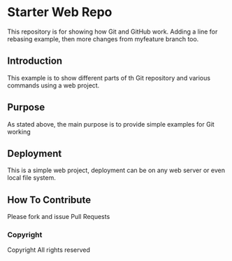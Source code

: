 # Starter Web Repo

This repository is for showing how Git and GitHub work. 
Adding a line for rebasing example, then more changes from myfeature branch too.
## Introduction
This example is to show different parts of th Git repository and various commands using a web project.
## Purpose

As stated above, the main purpose is to provide simple examples for Git working
## Deployment
This is a simple web project, deployment can be on any web server or even local file system.
## How To Contribute
Please fork and issue Pull Requests
### Copyright
Copyright All rights reserved